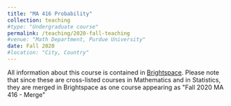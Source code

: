 ```yaml
---
title: "MA 416 Probability"
collection: teaching
#type: "Undergraduate course"
permalink: /teaching/2020-fall-teaching
#venue: "Math Department, Purdue University"
date: Fall 2020
#location: "City, Country"
---
```


All information about this course is contained in [Brightspace](https://purdue.brightspace.com/d2l/login). Please note that since these are cross-listed courses in Mathematics and in Statistics, they are merged in Brightspace as one course appearing as "Fall 2020 MA 416 - Merge"  
